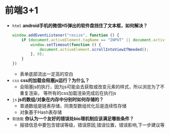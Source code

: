 # 前端3+1
- `html` **android手机的微信H5弹出的软件盘挡住了文本框，如何解决？**
    ```js
    window.addEventListener("resize", function () {
        if (document.activeElement.tagName == "INPUT" || document.activeElement.tagName == "TEXTAREA") {
            window.setTimeout(function () {
                document.activeElement.scrollIntoViewIfNeeded();
            }, 0);
        }
    })
    ```
    - 表单底部流出一定高的空白
- `css` **css的加载会阻塞js运行？为什么？**
    - 会阻塞js的执行，因为js可能会去获取或改变元素的样式，所以浏览为了不重复渲染，
    等所有的css加载渲染完成后在执行js
- `js` **js的数组/对象在内存中分别时如何存储的？**
    - 普通数组是链表存储，同类型数组优化后是连续性存储
    - 对象基于Hash表存储
- `软技能` **你认为一个友好的错误处bio理机制应该满足哪些条件？**
    - 报错信息中要包含错误等级，错误原因,错误位置，错误影响,下一步建议等